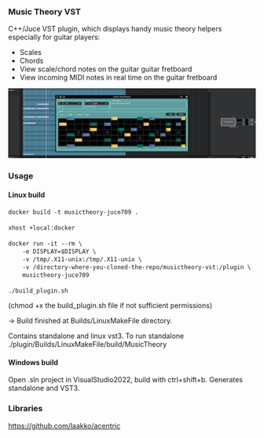 ### Music Theory VST

C++/Juce VST plugin, which displays handy music theory helpers especially for guitar players: 
- Scales
- Chords
- View scale/chord notes on the guitar guitar fretboard
- View incoming MIDI notes in real time on the guitar fretboard


![sc](/screenshot1.png)  

### Usage

#### Linux build
```
docker build -t musictheory-juce709 .

xhost +local:docker

docker run -it --rm \
    -e DISPLAY=$DISPLAY \
    -v /tmp/.X11-unix:/tmp/.X11-unix \
    -v /directory-where-you-cloned-the-repo/musictheory-vst:/plugin \
    musictheory-juce709

./build_plugin.sh
```
(chmod +x the build_plugin.sh file if not sufficient permissions)
  
-> Build finished at Builds/LinuxMakeFile directory.
  
Contains standalone and linux vst3. 
To run standalone ./plugin/Builds/LinuxMakeFile/build/MusicTheory

#### Windows build

Open .sln project in VisualStudio2022, build with ctrl+shift+b. Generates standalone and VST3.


### Libraries
https://github.com/laakko/acentric
